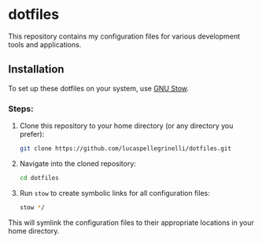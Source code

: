 # dotfiles

This repository contains my configuration files for various development tools and applications.

## Installation

To set up these dotfiles on your system, use [GNU Stow](https://www.gnu.org/software/stow/). 

### Steps:

1. Clone this repository to your home directory (or any directory you prefer):
    ```bash
    git clone https://github.com/lucaspellegrinelli/dotfiles.git
    ```

2. Navigate into the cloned repository:
    ```bash
    cd dotfiles
    ```

3. Run `stow` to create symbolic links for all configuration files:
    ```bash
    stow */
    ```

This will symlink the configuration files to their appropriate locations in your home directory.
